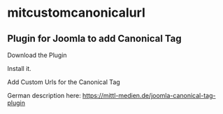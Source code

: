 # mitcustomcanonicalurl

## Plugin for Joomla to add Canonical Tag

Download the Plugin

Install it.

Add Custom Urls for the Canonical Tag

German description here:
https://mittl-medien.de/joomla-canonical-tag-plugin
